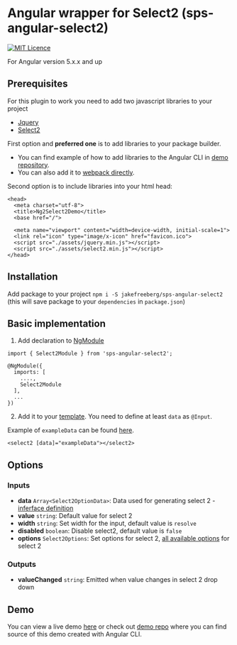 # Angular wrapper for Select2 (sps-angular-select2)

[![MIT Licence](https://badges.frapsoft.com/os/mit/mit.svg?v=103)](https://opensource.org/licenses/mit-license.php)

For Angular version 5.x.x and up


## Prerequisites

For this plugin to work you need to add two javascript libraries to your project
- [Jquery](https://jquery.com/download/)
- [Select2](https://select2.github.io/)

First option and **preferred one** is to add libraries to your package builder.
- You can find example of how to add libraries to the Angular CLI in [demo repository](https://github.com/JakeFreeberg/sps-angular-select2-demo/blob/master/angular-cli.json#L24-L25). 
- You can also add it to [webpack directly](https://stackoverflow.com/questions/28969861/managing-jquery-plugin-dependency-in-webpack#answer-2898947). 

Second option is to include libraries into your html head:

```
<head>
  <meta charset="utf-8">
  <title>Ng2Select2Demo</title>
  <base href="/">

  <meta name="viewport" content="width=device-width, initial-scale=1">
  <link rel="icon" type="image/x-icon" href="favicon.ico">
  <script src="./assets/jquery.min.js"></script>		
  <script src="./assets/select2.min.js"></script>
</head>
```

## Installation

Add package to your project `npm i -S jakefreeberg/sps-angular-select2` (this will save package to your `dependencies` in `package.json`)


## Basic implementation

1) Add declaration to [NgModule](https://github.com/JakeFreeberg/sps-angular-select2-demo/blob/master/src/app/app.module.ts#L35)
```
import { Select2Module } from 'sps-angular-select2';

@NgModule({
  imports: [
    ....,
    Select2Module
  ],
  ...
})
```

2) Add it to your [template](https://github.com/JakeFreeberg/sps-angular-select2-demo/blob/master/src/app/demos/basic/basic.component.html#L3). You need to define at least `data` as `@Input`.

Example of `exampleData` can be found [here](https://github.com/JakeFreeberg/sps-angular-select2-demo/blob/master/src/app/demos/basic/basic.component.ts#L13).

```
<select2 [data]="exampleData"></select2>
```


## Options

### Inputs
* **data** `Array<Select2OptionData>`: Data used for generating select 2 - [inferface definition](https://github.com/JakeFreeberg/sps-angular-select2/blob/master/lib/sps-angular-select2.interface.ts#L1)
* **value** `string`: Default value for select 2
* **width** `string`: Set width for the input, default value is `resolve`
* **disabled** `boolean`: Disable select2, default value is `false`
* **options** `Select2Options`: Set options for select 2, [all available options](https://github.com/DefinitelyTyped/DefinitelyTyped/blob/4869992bc079b88280b9ff91213528904109e8ae/select2/index.d.ts#L40) for select 2

### Outputs
* **valueChanged** `string`: Emitted when value changes in select 2 drop down 


## Demo

You can view a live demo [here](https://JakeFreeberg.github.io/sps-angular-select2-demo) or check out [demo repo](https://github.com/JakeFreeberg/sps-angular-select2-demo/) where you can find source of this demo created with Angular CLI.
